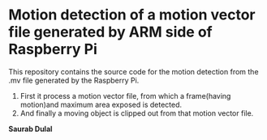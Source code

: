 Motion detection of a motion vector file generated by ARM side of Raspberry Pi
==================
This repository contains the source code for the motion detection from the .mv file generated by the Raspberry Pi.

1. First it process a motion vector file, from which a frame(having motion)and maximum area exposed is detected.
2. And finally a moving object is clipped out from that motion vector file.

**Saurab Dulal**
